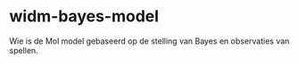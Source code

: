 # widm-bayes-model
Wie is de Mol model gebaseerd op de stelling van Bayes en observaties van spellen.
